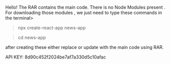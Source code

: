 Hello!
The RAR contains the main code.
There is no Node Modules present .
For downloading those modules , we just need to type these commands in the terminal>

>npx create-react-app news-app

>cd news-app

after creating these either replace or update with the main code using RAR.



API KEY: 8d90c452f2024be7af7a330d5c10afac
